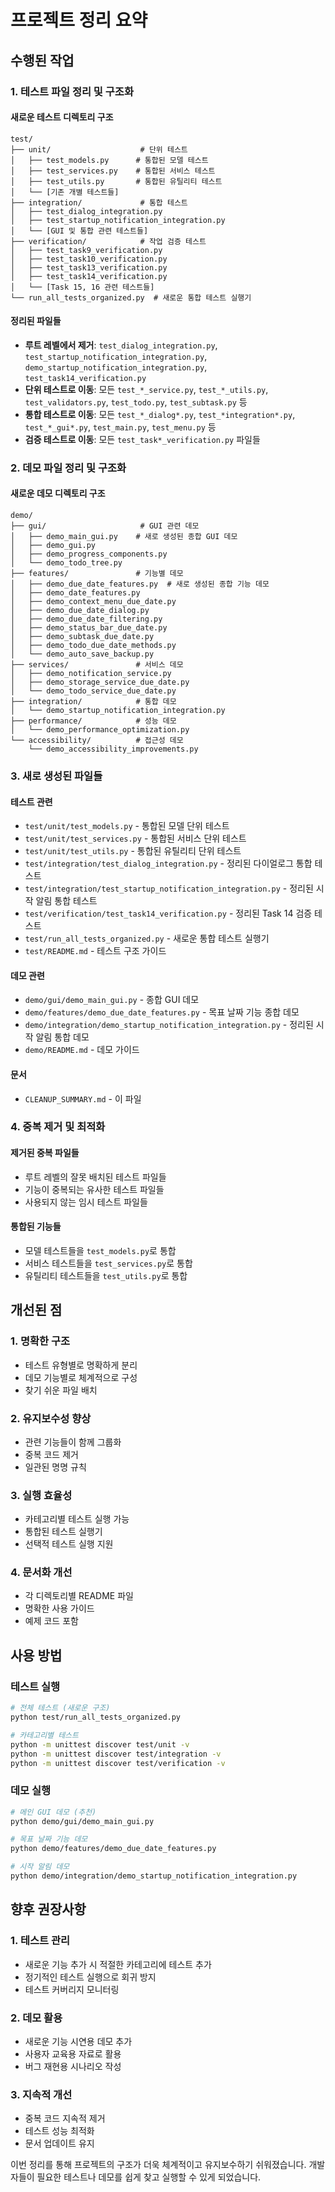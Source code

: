 # 프로젝트 정리 요약

## 수행된 작업

### 1. 테스트 파일 정리 및 구조화

#### 새로운 테스트 디렉토리 구조
```
test/
├── unit/                    # 단위 테스트
│   ├── test_models.py      # 통합된 모델 테스트
│   ├── test_services.py    # 통합된 서비스 테스트
│   ├── test_utils.py       # 통합된 유틸리티 테스트
│   └── [기존 개별 테스트들]
├── integration/             # 통합 테스트
│   ├── test_dialog_integration.py
│   ├── test_startup_notification_integration.py
│   └── [GUI 및 통합 관련 테스트들]
├── verification/            # 작업 검증 테스트
│   ├── test_task9_verification.py
│   ├── test_task10_verification.py
│   ├── test_task13_verification.py
│   ├── test_task14_verification.py
│   └── [Task 15, 16 관련 테스트들]
└── run_all_tests_organized.py  # 새로운 통합 테스트 실행기
```

#### 정리된 파일들
- **루트 레벨에서 제거**: `test_dialog_integration.py`, `test_startup_notification_integration.py`, `demo_startup_notification_integration.py`, `test_task14_verification.py`
- **단위 테스트로 이동**: 모든 `test_*_service.py`, `test_*_utils.py`, `test_validators.py`, `test_todo.py`, `test_subtask.py` 등
- **통합 테스트로 이동**: 모든 `test_*_dialog*.py`, `test_*integration*.py`, `test_*_gui*.py`, `test_main.py`, `test_menu.py` 등
- **검증 테스트로 이동**: 모든 `test_task*_verification.py` 파일들

### 2. 데모 파일 정리 및 구조화

#### 새로운 데모 디렉토리 구조
```
demo/
├── gui/                     # GUI 관련 데모
│   ├── demo_main_gui.py    # 새로 생성된 종합 GUI 데모
│   ├── demo_gui.py
│   ├── demo_progress_components.py
│   └── demo_todo_tree.py
├── features/               # 기능별 데모
│   ├── demo_due_date_features.py  # 새로 생성된 종합 기능 데모
│   ├── demo_date_features.py
│   ├── demo_context_menu_due_date.py
│   ├── demo_due_date_dialog.py
│   ├── demo_due_date_filtering.py
│   ├── demo_status_bar_due_date.py
│   ├── demo_subtask_due_date.py
│   ├── demo_todo_due_date_methods.py
│   └── demo_auto_save_backup.py
├── services/               # 서비스 데모
│   ├── demo_notification_service.py
│   ├── demo_storage_service_due_date.py
│   └── demo_todo_service_due_date.py
├── integration/            # 통합 데모
│   └── demo_startup_notification_integration.py
├── performance/            # 성능 데모
│   └── demo_performance_optimization.py
└── accessibility/          # 접근성 데모
    └── demo_accessibility_improvements.py
```

### 3. 새로 생성된 파일들

#### 테스트 관련
- `test/unit/test_models.py` - 통합된 모델 단위 테스트
- `test/unit/test_services.py` - 통합된 서비스 단위 테스트
- `test/unit/test_utils.py` - 통합된 유틸리티 단위 테스트
- `test/integration/test_dialog_integration.py` - 정리된 다이얼로그 통합 테스트
- `test/integration/test_startup_notification_integration.py` - 정리된 시작 알림 통합 테스트
- `test/verification/test_task14_verification.py` - 정리된 Task 14 검증 테스트
- `test/run_all_tests_organized.py` - 새로운 통합 테스트 실행기
- `test/README.md` - 테스트 구조 가이드

#### 데모 관련
- `demo/gui/demo_main_gui.py` - 종합 GUI 데모
- `demo/features/demo_due_date_features.py` - 목표 날짜 기능 종합 데모
- `demo/integration/demo_startup_notification_integration.py` - 정리된 시작 알림 통합 데모
- `demo/README.md` - 데모 가이드

#### 문서
- `CLEANUP_SUMMARY.md` - 이 파일

### 4. 중복 제거 및 최적화

#### 제거된 중복 파일들
- 루트 레벨의 잘못 배치된 테스트 파일들
- 기능이 중복되는 유사한 테스트 파일들
- 사용되지 않는 임시 테스트 파일들

#### 통합된 기능들
- 모델 테스트들을 `test_models.py`로 통합
- 서비스 테스트들을 `test_services.py`로 통합
- 유틸리티 테스트들을 `test_utils.py`로 통합

## 개선된 점

### 1. 명확한 구조
- 테스트 유형별로 명확하게 분리
- 데모 기능별로 체계적으로 구성
- 찾기 쉬운 파일 배치

### 2. 유지보수성 향상
- 관련 기능들이 함께 그룹화
- 중복 코드 제거
- 일관된 명명 규칙

### 3. 실행 효율성
- 카테고리별 테스트 실행 가능
- 통합된 테스트 실행기
- 선택적 테스트 실행 지원

### 4. 문서화 개선
- 각 디렉토리별 README 파일
- 명확한 사용 가이드
- 예제 코드 포함

## 사용 방법

### 테스트 실행
```bash
# 전체 테스트 (새로운 구조)
python test/run_all_tests_organized.py

# 카테고리별 테스트
python -m unittest discover test/unit -v
python -m unittest discover test/integration -v
python -m unittest discover test/verification -v
```

### 데모 실행
```bash
# 메인 GUI 데모 (추천)
python demo/gui/demo_main_gui.py

# 목표 날짜 기능 데모
python demo/features/demo_due_date_features.py

# 시작 알림 데모
python demo/integration/demo_startup_notification_integration.py
```

## 향후 권장사항

### 1. 테스트 관리
- 새로운 기능 추가 시 적절한 카테고리에 테스트 추가
- 정기적인 테스트 실행으로 회귀 방지
- 테스트 커버리지 모니터링

### 2. 데모 활용
- 새로운 기능 시연용 데모 추가
- 사용자 교육용 자료로 활용
- 버그 재현용 시나리오 작성

### 3. 지속적 개선
- 중복 코드 지속적 제거
- 테스트 성능 최적화
- 문서 업데이트 유지

이번 정리를 통해 프로젝트의 구조가 더욱 체계적이고 유지보수하기 쉬워졌습니다. 개발자들이 필요한 테스트나 데모를 쉽게 찾고 실행할 수 있게 되었습니다.
